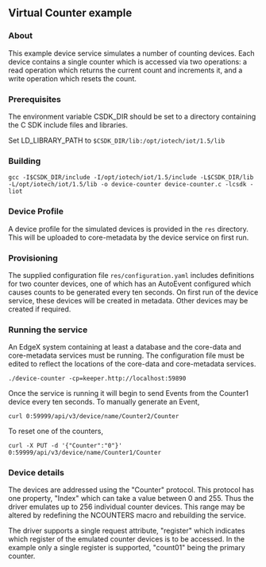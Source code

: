 ## Virtual Counter example

### About

This example device service simulates a number of counting devices. Each
device contains a single counter which is accessed via two operations: a
read operation which returns the current count and increments it, and a write
operation which resets the count.

### Prerequisites

The environment variable CSDK_DIR should be set to a directory containing the
C SDK include files and libraries.

Set LD_LIBRARY_PATH to `$CSDK_DIR/lib:/opt/iotech/iot/1.5/lib`

### Building

```
gcc -I$CSDK_DIR/include -I/opt/iotech/iot/1.5/include -L$CSDK_DIR/lib -L/opt/iotech/iot/1.5/lib -o device-counter device-counter.c -lcsdk -liot
```

### Device Profile

A device profile for the simulated devices is provided in the `res` directory. This will be uploaded to core-metadata by the device service on first run.

### Provisioning

The supplied configuration file `res/configuration.yaml` includes definitions for two counter devices, one of which has an AutoEvent configured which causes counts to be generated every ten seconds. On first run of the device service, these devices will be created in metadata. Other devices may be created if required.

### Running the service

An EdgeX system containing at least a database and the core-data and core-metadata services must be running. The configuration file must be edited to reflect the locations of the core-data and core-metadata services.

```
./device-counter -cp=keeper.http://localhost:59890
```

Once the service is running it will begin to send Events from the Counter1 device every ten seconds. To manually generate an Event,

```
curl 0:59999/api/v3/device/name/Counter2/Counter
```

To reset one of the counters,

```
curl -X PUT -d '{"Counter":"0"}' 0:59999/api/v3/device/name/Counter1/Counter
```

### Device details

The devices are addressed using the "Counter" protocol. This protocol has one property, "Index" which can take a value between 0 and 255. Thus the driver emulates up to 256 individual counter devices. This range may be altered by redefining the NCOUNTERS macro and rebuilding the service.

The driver supports a single request attribute, "register" which indicates which register of the emulated counter devices is to be accessed. In the example only a single register is supported, "count01" being the primary counter.
